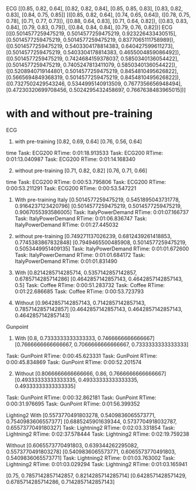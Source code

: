 ECG
[[0.85, 0.82, 0.64], [0.82, 0.82, 0.84], [0.85, 0.85, 0.83], [0.83, 0.82, 0.83], [0.84, 0.75, 0.85]]
[([0.85, 0.82, 0.64], [0.74, 0.65, 0.64]), ([0.78, 0.75, 0.78], [0.71, 0.77, 0.73]), ([0.88, 0.64, 0.83], [0.71, 0.64, 0.82]), ([0.83, 0.83, 0.84], [0.79, 0.83, 0.79]), ([0.84, 0.84, 0.84], [0.79, 0.76, 0.82])]
ECG
[([0.5014577259475219, 0.5014577259475219, 0.923226433430515], [0.5014577259475219, 0.5014577259475219, 0.8377065111758989]), ([0.5014577259475219, 0.5403304178814383, 0.640427599611273], [0.5014577259475219, 0.5403304178814383, 0.4655004859086492]), ([0.5014577259475219, 0.7424684159378037, 0.5850340136054422], [0.5014577259475219, 0.7405247813411079, 0.5850340136054422]), ([0.5208940719144801, 0.5014577259475219, 0.8454810495626822], [0.5665694849368319, 0.5014577259475219, 0.8454810495626822]), ([0.7327502429543246, 0.5344995140913509, 0.7677356656948494], [0.47230320699708456, 0.5024295432458697, 0.7667638483965015])]


# with and without pre-training 
ECG
1. with pre-training 
[0.82, 0.69, 0.64]
[0.76, 0.56, 0.64]

time 
Task: ECG200 RTime: 0:01:18.913533
Task: ECG200 RTime: 0:01:13.040987
Task: ECG200 RTime: 0:01:14.168340

2. without pre-training 
[0.71, 0.82, 0.82]
[0.76, 0.71, 0.66]

time
Task: ECG200 RTime: 0:00:53.795806
Task: ECG200 RTime: 0:00:53.211291
Task: ECG200 RTime: 0:00:53.547221

1. With pre-training
Italy
[0.5014577259475219, 0.5451895043731778, 0.9164237123420796]
[0.5014577259475219, 0.5014577259475219, 0.9067055393586005]
Task: ItalyPowerDemand RTime: 0:01:07.166737
Task: ItalyPowerDemand RTime: 0:01:06.836747
Task: ItalyPowerDemand RTime: 0:01:27.445032

2. without pre-training 
[0.749271137026239, 0.6812439261418853, 0.7745383867832848]
[0.7949465500485908, 0.5014577259475219, 0.5053449951409135]
Task: ItalyPowerDemand RTime: 0:01:01.672600
Task: ItalyPowerDemand RTime: 0:01:01.684172
Task: ItalyPowerDemand RTime: 0:01:01.831490



1. With 
[0.8214285714285714, 0.5357142857142857, 0.6785714285714286]
[0.4642857142857143, 0.4642857142857143, 0.5]
Task: Coffee RTime: 0:00:51.283732
Task: Coffee RTime: 0:01:22.686685
Task: Coffee RTime: 0:00:53.723793

2. Without 
[0.9642857142857143, 0.7142857142857143, 0.7857142857142857]
[0.4642857142857143, 0.4642857142857143, 0.4642857142857143]


Gunpoint
1. With 
[0.8, 0.7333333333333333, 0.7466666666666667]
[0.7666666666666667, 0.7066666666666667, 0.7333333333333333]

Task: GunPoint RTime: 0:00:45.623331
Task: GunPoint RTime: 0:00:45.834869
Task: GunPoint RTime: 0:00:52.201574

2. Without 
[0.8066666666666666, 0.86, 0.7666666666666667]
[0.49333333333333335, 0.49333333333333335, 0.49333333333333335]

Task: GunPoint RTime: 0:00:32.862181
Task: GunPoint RTime: 0:00:31.976695
Task: GunPoint RTime: 0:01:56.399352

Lighting2
With 
[0.5573770491803278, 0.5409836065573771, 0.7540983606557377]
[0.6885245901639344, 0.5737704918032787, 0.6557377049180327]
Task: Lightning2 RTime: 0:02:03.331854
Task: Lightning2 RTime: 0:02:37.578444
Task: Lightning2 RTime: 0:02:19.759238

Without 
[0.6065573770491803, 0.639344262295082, 0.5573770491803278]
[0.5409836065573771, 0.6065573770491803, 0.5409836065573771]
Task: Lightning2 RTime: 0:01:03.763002
Task: Lightning2 RTime: 0:01:03.029294
Task: Lightning2 RTime: 0:01:03.165941


[0.75, 0.7857142857142857, 0.8214285714285714]
[0.6428571428571429, 0.6785714285714286, 0.7142857142857143]